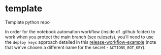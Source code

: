 # template

Template python repo

In order for the notebook automation workflow (inside of .github folder) to work when you protect the main branch (see [rulesets](https://docs.github.com/en/repositories/configuring-branches-and-merges-in-your-repository/managing-rulesets/about-rulesets)), you'll need to use the `deploy keys` approach detailed in this [release-workflow-example](https://github.com/sbellone/release-workflow-example/tree/main) (note that we've chosen a different name for the secret - `ACTIONS_BOT_KEY`).
